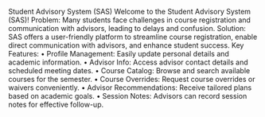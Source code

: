   Student Advisory System (SAS)
Welcome to the Student Advisory System (SAS)!
Problem: Many students face challenges in course registration and communication with advisors, leading to delays and confusion.
Solution: SAS offers a user-friendly platform to streamline course registration, enable direct communication with advisors, and enhance student success.
Key Features:
•	Profile Management: Easily update personal details and academic information.
•	Advisor Info: Access advisor contact details and scheduled meeting dates.
•	Course Catalog: Browse and search available courses for the semester.
•	Course Overrides: Request course overrides or waivers conveniently.
•	Advisor Recommendations: Receive tailored plans based on academic goals.
•	Session Notes: Advisors can record session notes for effective follow-up.

